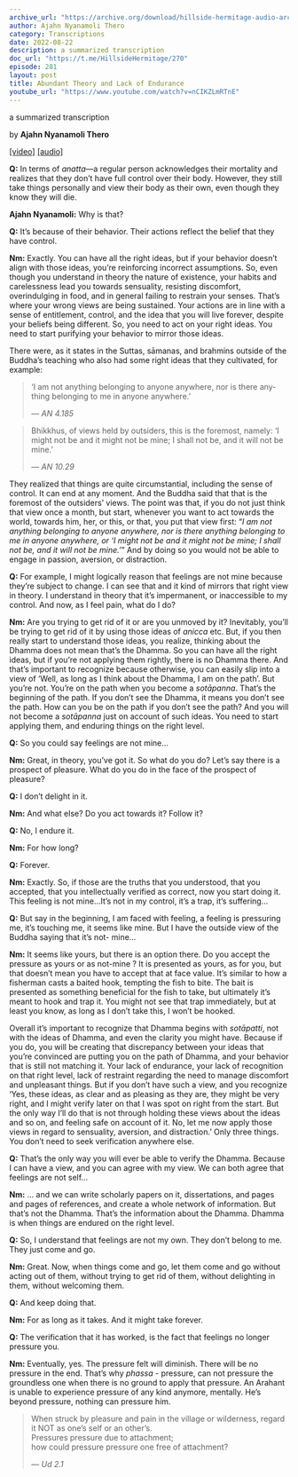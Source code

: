 ```yaml
---
archive_url: "https://archive.org/download/hillside-hermitage-audio-archive/20220822%20-%20281hh%20-%20Abundant%20theory%20lack%20of%20endurance.mp3"
author: Ajahn Nyanamoli Thero
category: Transcriptions
date: 2022-08-22
description: a summarized transcription
doc_url: "https://t.me/HillsideHermitage/270"
episode: 281
layout: post
title: Abundant Theory and Lack of Endurance
youtube_url: "https://www.youtube.com/watch?v=nCIKZLmRTnE"
---
```


a summarized transcription

by **Ajahn Nyanamoli Thero**

[\[video\]](https://www.youtube.com/watch?v=nCIKZLmRTnE) [\[audio\]](https://archive.org/download/hillside-hermitage-audio-archive/20220822%20-%20281hh%20-%20Abundant%20theory%20lack%20of%20endurance.mp3)

**Q:** In terms of <span lang="pi">*anatta*</span>—a regular person
acknowledges their mortality and realizes that they don’t have full
control over their body. However, they still take things personally and
view their body as their own, even though they know they will die.

**Ajahn Nyanamoli:** Why is that?

**Q:** It’s because of their behavior. Their actions reflect the belief
that they have control.

**Nm:** Exactly. You can have all the right ideas, but if your behavior
doesn’t align with those ideas, you’re reinforcing incorrect
assumptions. So, even though you understand in theory the nature of
existence, your habits and carelessness lead you towards sensuality,
resisting discomfort, overindulging in food, and in general failing to
restrain your senses. That’s where your wrong views are being sustained.
Your actions are in line with a sense of entitlement, control, and the
idea that you will live forever, despite your beliefs being different.
So, you need to act on your right ideas. You need to start purifying
your behavior to mirror those ideas.

There were, as it states in the <span lang="pi">Suttas</span>,
<span lang="pi">sāmanas</span>, and <span lang="pi">brahmins</span>
outside of the Buddha’s teaching who also had some right ideas that they
cultivated, for example:

<div lang="en">

> ‘I am not anything belonging to anyone anywhere, nor is there anything
> belonging to me in anyone anywhere.’
>
> — <cite>AN 4.185</cite>

</div>

<div lang="en">

> <span lang="pi">Bhikkhu</span>s, of views held by outsiders, this is
> the foremost, namely: ‘I might not be and it might not be mine; I
> shall not be, and it will not be mine.’
>
> — <cite>AN 10.29</cite>

</div>

They realized that things are quite circumstantial, including the sense
of control. It can end at any moment. And the Buddha said that that is
the foremost of the outsiders’ views. The point was that, if you do not
just think that view once a month, but start, whenever you want to act
towards the world, towards him, her, or this, or that, you put that view
first: “*I am not anything belonging to anyone anywhere, nor is there
anything belonging to me in anyone anywhere, or* *‘I might not be and it
might not be mine; I shall not be, and it will not be mine.’*” And by
doing so you would not be able to engage in passion, aversion, or
distraction.

**Q:** For example, I might logically reason that feelings are not mine
because they’re subject to change. I can see that and it kind of mirrors
that right view in theory. I understand in theory that it’s impermanent,
or inaccessible to my control. And now, as I feel pain, what do I do?

**Nm:** Are you trying to get rid of it or are you unmoved by it?
Inevitably, you’ll be trying to get rid of it by using those ideas of
<span lang="pi">*anicca*</span> etc. But, if you then really start to
understand those ideas, you realize, thinking about the
<span lang="pi">Dhamma</span> does not mean that’s the
<span lang="pi">Dhamma</span>. So you can have all the right ideas, but
if you’re not applying them rightly, there is no
<span lang="pi">Dhamma</span> there. And that’s important to recognize
because otherwise, you can easily slip into a view of ‘Well, as long as
I think about the <span lang="pi">Dhamma</span>, I am on the path’. But
you’re not. You’re on the path when you become a
<span lang="pi">*sotāpanna*</span>. That’s the beginning of the path. If
you don’t see the <span lang="pi">Dhamma</span>, it means you don’t see
the path. How can you be on the path if you don’t see the path? And you
will not become a <span lang="pi">*sotāpanna*</span> just on account of
such ideas. You need to start applying them, and enduring things on the
right level.

**Q:** So you could say feelings are not mine…

**Nm:** Great, in theory, you’ve got it. So what do you do? Let’s say
there is a prospect of pleasure. What do you do in the face of the
prospect of pleasure?

**Q:** I don’t delight in it.

**Nm:** And what else? Do you act towards it? Follow it?

**Q:** No, I endure it.

**Nm:** For how long?

**Q:** Forever.

**Nm:** Exactly. So, if those are the truths that you understood, that
you accepted, that you intellectually verified as correct, now you start
doing it. This feeling is not mine…It’s not in my control, it’s a trap,
it’s suffering…

**Q:** But say in the beginning, I am faced with feeling, a feeling is
pressuring me, it’s touching me, it seems like mine. But I have the
outside view of the Buddha saying that it’s not- mine…

**Nm:** It seems like yours, but there is an option there. Do you accept
the pressure as yours or as not-mine ? It is presented as yours, as for
you, but that doesn’t mean you have to accept that at face value. It’s
similar to how a fisherman casts a baited hook, tempting the fish to
bite. The bait is presented as something beneficial for the fish to
take, but ultimately it’s meant to hook and trap it. You might not see
that trap immediately, but at least you know, as long as I don’t take
this, I won’t be hooked.

Overall it’s important to recognize that <span lang="pi">Dhamma</span>
begins with <span lang="pi">*sotāpatti*</span>, not with the ideas of
<span lang="pi">Dhamma</span>, and even the clarity you might have.
Because if you do, you will be creating that discrepancy between your
ideas that you’re convinced are putting you on the path of
<span lang="pi">Dhamma</span>, and your behavior that is still not
matching it. Your lack of endurance, your lack of recognition on that
right level, lack of restraint regarding the need to manage discomfort
and unpleasant things. But if you don’t have such a view, and you
recognize ‘Yes, these ideas, as clear and as pleasing as they are, they
might be very right, and I might verify later on that I was spot on
right from the start. But the only way I’ll do that is not through
holding these views about the ideas and so on, and feeling safe on
account of it. No, let me now apply those views in regard to sensuality,
aversion, and distraction.’ Only three things. You don’t need to seek
verification anywhere else.

**Q:** That’s the only way you will ever be able to verify the
<span lang="pi">Dhamma</span>. Because I can have a view, and you can
agree with my view. We can both agree that feelings are not self…

**Nm:** … and we can write scholarly papers on it, dissertations, and
pages and pages of references, and create a whole network of
information. But that’s not the <span lang="pi">Dhamma</span>. That’s
the information about the <span lang="pi">Dhamma</span>.
<span lang="pi">Dhamma</span> is when things are endured on the right
level.

**Q:** So, I understand that feelings are not my own. They don’t belong
to me. They just come and go.

**Nm:** Great. Now, when things come and go, let them come and go
without acting out of them, without trying to get rid of them, without
delighting in them, without welcoming them.

**Q:** And keep doing that.

**Nm:** For as long as it takes. And it might take forever.

**Q:** The verification that it has worked, is the fact that feelings no
longer pressure you.

**Nm:** Eventually, yes. The pressure felt will diminish. There will be
no pressure in the end. That’s why <span lang="pi">*phassa*</span> -
pressure, can not pressure the groundless one when there is no ground to
apply that pressure. An <span lang="pi">Arahant</span> is unable to
experience pressure of any kind anymore, mentally. He’s beyond pressure,
nothing can pressure him.

<div lang="en">

> When struck by pleasure and pain in the village or wilderness, regard
> it NOT as one’s self or an other’s.  
> Pressures pressure due to attachment;  
> how could pressure pressure one free of attachment?
>
> — <cite>Ud 2.1</cite>

</div>
